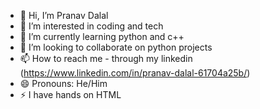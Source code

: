 - 👋 Hi, I’m Pranav Dalal
- 👀 I’m interested in coding and tech
- 🌱 I’m currently learning  python and c++
- 💞️ I’m looking to collaborate on python projects
- 📫 How to reach me - through my linkedin  (https://www.linkedin.com/in/pranav-dalal-61704a25b/)
- 😄 Pronouns: He/Him
- ⚡ I have hands on HTML

<!---
Pranavd2204/Pranavd2204 is a ✨ special ✨ repository because its `README.md` (this file) appears on your GitHub profile.
You can click the Preview link to take a look at your changes.
--->
